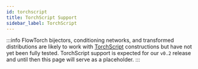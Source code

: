 ```yaml
---
id: torchscript
title: TorchScript Support
sidebar_label: TorchScript
---
```


:::info
FlowTorch bijectors, conditioning networks, and transformed distributions are likely to work with [TorchScript](https://pytorch.org/docs/stable/jit.html) constructions but have not yet been fully tested. TorchScript support is expected for our `v0.2` release and until then this page will serve as a placeholder.
:::
